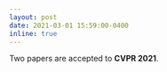 ```yaml
---
layout: post
date: 2021-03-01 15:59:00-0400
inline: true
---
```


Two papers are accepted to **CVPR 2021**.